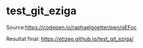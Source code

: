 # test_git_eziga

Source:https://codepen.io/raphaelgoetter/pen/qEFoc

Resultat final: https://etizee.github.io/test_git_eziga/

